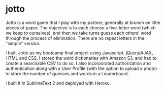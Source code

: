 # jotto

Jotto is a word game that I play with my partner, generally at brunch on little pieces of paper. The objective is to each choose a five-letter word (which we keep to ourselves), and then we take turns guess each others' word through the process of elimination. There are no repeat letters in the "simple" version. 

I built Jotto as my bootcamp final project using Javascript, jQuery/AJAX, HTML and CSS. I stored the word dictionaries with Amazon S3, and had to create a searchable CSV to do so. I also incorporated authorization and authentication along with a User Profile (with the option to upload a photo) to store the number of guesses and words in a Leaderboard. 

I built it in SublimeText 2 and deployed with Heroku.
